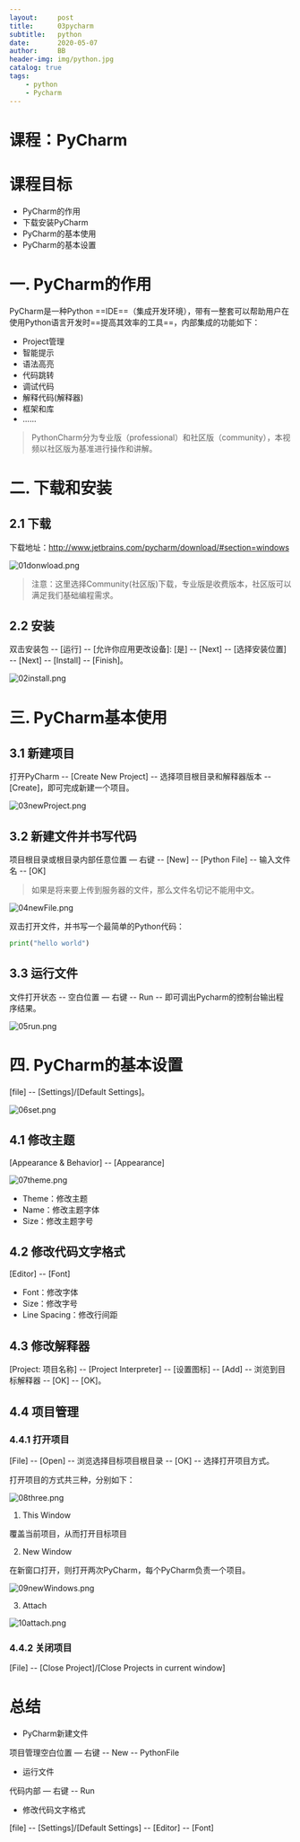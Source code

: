 ```yaml
---
layout:     post
title:      03pycharm
subtitle:   python
date:       2020-05-07
author:     BB
header-img: img/python.jpg
catalog: true
tags:
    - python
    - Pycharm
---
```


# 课程：PyCharm

# 课程目标

- PyCharm的作用
- 下载安装PyCharm
- PyCharm的基本使用
- PyCharm的基本设置

# 一. PyCharm的作用

PyCharm是一种Python ==IDE==（集成开发环境），带有一整套可以帮助用户在使用Python语言开发时==提高其效率的工具==，内部集成的功能如下：

- Project管理
- 智能提示
- 语法高亮
- 代码跳转
- 调试代码
- 解释代码(解释器)
- 框架和库
- ......

> PythonCharm分为专业版（professional）和社区版（community），本视频以社区版为基准进行操作和讲解。

# 二. 下载和安装

## 2.1 下载

下载地址：http://www.jetbrains.com/pycharm/download/#section=windows

![01donwload.png](https://www.hualigs.cn/image/6093ce86396ea.jpg)

> 注意：这里选择Community(社区版)下载，专业版是收费版本，社区版可以满足我们基础编程需求。



## 2.2 安装

双击安装包 -- [运行] -- [允许你应用更改设备]: [是] -- [Next] -- [选择安装位置] -- [Next] -- [Install] -- [Finish]。

![02install.png](https://www.hualigs.cn/image/6093ce7fb581b.jpg)



# 三. PyCharm基本使用

## 3.1 新建项目

打开PyCharm -- [Create New Project] -- 选择项目根目录和解释器版本 -- [Create]，即可完成新建一个项目。

![03newProject.png](https://www.hualigs.cn/image/6093ce880f410.jpg)



## 3.2 新建文件并书写代码

项目根目录或根目录内部任意位置 — 右键 -- [New] -- [Python File] -- 输入文件名 -- [OK]

> 如果是将来要上传到服务器的文件，那么文件名切记不能用中文。

![04newFile.png](https://www.hualigs.cn/image/6093ce8796e30.jpg)

双击打开文件，并书写一个最简单的Python代码：

``` python
print("hello world")
```



## 3.3 运行文件

文件打开状态 -- 空白位置 — 右键 -- Run -- 即可调出Pycharm的控制台输出程序结果。

![05run.png](https://www.hualigs.cn/image/6093ce87a5460.jpg)

# 四. PyCharm的基本设置

[file] -- [Settings]/[Default Settings]。

![06set.png](https://www.hualigs.cn/image/6093ce78a4cae.jpg)

## 4.1 修改主题

[Appearance & Behavior] -- [Appearance]

![07theme.png](https://www.hualigs.cn/image/6093ce7b01225.jpg)

- Theme：修改主题
- Name：修改主题字体
- Size：修改主题字号

## 4.2 修改代码文字格式

[Editor] -- [Font]

- Font：修改字体
- Size：修改字号
- Line Spacing：修改行间距

## 4.3 修改解释器

[Project: 项目名称] -- [Project Interpreter] -- [设置图标] -- [Add] -- 浏览到目标解释器 -- [OK] -- [OK]。

## 4.4 项目管理

### 4.4.1 打开项目

[File] -- [Open] -- 浏览选择目标项目根目录 -- [OK] -- 选择打开项目方式。

打开项目的方式共三种，分别如下：

![08three.png](https://www.hualigs.cn/image/6093ce7e42aec.jpg)

1. This Window 

覆盖当前项目，从而打开目标项目

2. New Window

在新窗口打开，则打开两次PyCharm，每个PyCharm负责一个项目。

![09newWindows.png](https://www.hualigs.cn/image/6093ce80384a5.jpg)

3. Attach

![10attach.png](https://www.hualigs.cn/image/6093ce86cab63.jpg)

### 4.4.2 关闭项目

[File] -- [Close Project]/[Close Projects in current window]

# 总结

- PyCharm新建文件

项目管理空白位置 — 右键 -- New -- PythonFile

- 运行文件

代码内部 — 右键 -- Run

- 修改代码文字格式

[file] -- [Settings]/[Default Settings] -- [Editor] -- [Font]
